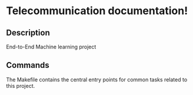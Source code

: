 # Telecommunication documentation!

## Description

End-to-End Machine learning project

## Commands

The Makefile contains the central entry points for common tasks related to this project.

